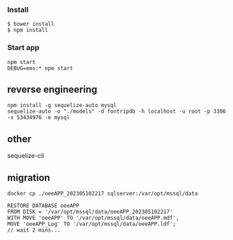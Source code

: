 ### Install
```
$ bower install
$ npm install
```

### Start app
```
npm start
DEBUG=ems:* npm start
```


## reverse engineering
```
npm install -g sequelize-auto mysql
sequelize-auto -o "./models" -d fontripdb -h localhost -u root -p 3306 -x 53434976 -e mysql
```


## other
sequelize-cli

## migration
```
docker cp ./oeeAPP_202305102217 sqlserver:/var/opt/mssql/data
```
```
RESTORE DATABASE oeeAPP
FROM DISK = '/var/opt/mssql/data/oeeAPP_202305102217'
WITH MOVE 'oeeAPP' TO '/var/opt/mssql/data/oeeAPP.mdf',
MOVE 'oeeAPP_Log' TO '/var/opt/mssql/data/oeeAPP.ldf';
// wait 2 mins...
```
